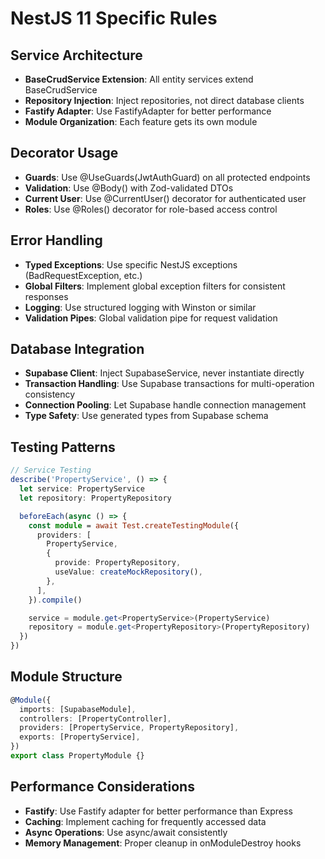 # NestJS 11 Specific Rules

## Service Architecture
- **BaseCrudService Extension**: All entity services extend BaseCrudService<T>
- **Repository Injection**: Inject repositories, not direct database clients
- **Fastify Adapter**: Use FastifyAdapter for better performance
- **Module Organization**: Each feature gets its own module

## Decorator Usage
- **Guards**: Use @UseGuards(JwtAuthGuard) on all protected endpoints
- **Validation**: Use @Body() with Zod-validated DTOs
- **Current User**: Use @CurrentUser() decorator for authenticated user
- **Roles**: Use @Roles() decorator for role-based access control

## Error Handling
- **Typed Exceptions**: Use specific NestJS exceptions (BadRequestException, etc.)
- **Global Filters**: Implement global exception filters for consistent responses
- **Logging**: Use structured logging with Winston or similar
- **Validation Pipes**: Global validation pipe for request validation

## Database Integration
- **Supabase Client**: Inject SupabaseService, never instantiate directly
- **Transaction Handling**: Use Supabase transactions for multi-operation consistency
- **Connection Pooling**: Let Supabase handle connection management
- **Type Safety**: Use generated types from Supabase schema

## Testing Patterns
```typescript
// Service Testing
describe('PropertyService', () => {
  let service: PropertyService
  let repository: PropertyRepository

  beforeEach(async () => {
    const module = await Test.createTestingModule({
      providers: [
        PropertyService,
        {
          provide: PropertyRepository,
          useValue: createMockRepository(),
        },
      ],
    }).compile()

    service = module.get<PropertyService>(PropertyService)
    repository = module.get<PropertyRepository>(PropertyRepository)
  })
})
```

## Module Structure
```typescript
@Module({
  imports: [SupabaseModule],
  controllers: [PropertyController],
  providers: [PropertyService, PropertyRepository],
  exports: [PropertyService],
})
export class PropertyModule {}
```

## Performance Considerations
- **Fastify**: Use Fastify adapter for better performance than Express
- **Caching**: Implement caching for frequently accessed data
- **Async Operations**: Use async/await consistently
- **Memory Management**: Proper cleanup in onModuleDestroy hooks